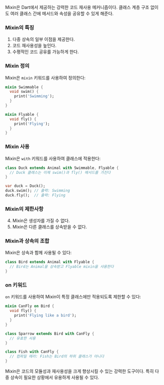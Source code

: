 Mixin은 Dart에서 제공하는 강력한 코드 재사용 메커니즘이다. 클래스 계층 구조 없이도 여러 클래스 간에 메서드와 속성을 공유할 수 있게 해준다.

### Mixin의 특징

1. 다중 상속의 일부 이점을 제공한다.
2. 코드 재사용성을 높인다.
3. 수평적인 코드 공유를 가능하게 한다.

### Mixin 정의

Mixin은 `mixin` 키워드를 사용하여 정의한다:

```dart
mixin Swimmable {
  void swim() {
    print('Swimming');
  }
}

mixin Flyable {
  void fly() {
    print('Flying');
  }
}
```

### Mixin 사용

Mixin은 `with` 키워드를 사용하여 클래스에 적용한다:

```dart
class Duck extends Animal with Swimmable, Flyable {
  // Duck 클래스는 이제 swim()과 fly() 메서드를 가진다
}

var duck = Duck();
duck.swim(); // 출력: Swimming
duck.fly();  // 출력: Flying
```

### Mixin의 제한사항

4. Mixin은 생성자를 가질 수 없다.
5. Mixin은 다른 클래스를 상속받을 수 없다.

### Mixin과 상속의 조합

Mixin은 상속과 함께 사용될 수 있다:

```dart
class Bird extends Animal with Flyable {
  // Bird는 Animal을 상속받고 Flyable mixin을 사용한다
}
```

### on 키워드

`on` 키워드를 사용하여 Mixin이 특정 클래스에만 적용되도록 제한할 수 있다:

```dart
mixin CanFly on Bird {
  void fly() {
    print('Flying like a bird');
  }
}

class Sparrow extends Bird with CanFly {
  // 유효한 사용
}

class Fish with CanFly {
  // 컴파일 에러: Fish는 Bird의 하위 클래스가 아니다
}
```

Mixin은 코드의 모듈성과 재사용성을 크게 향상시킬 수 있는 강력한 도구이다. 특히 다중 상속이 필요한 상황에서 유용하게 사용될 수 있다.